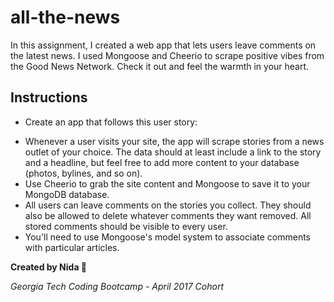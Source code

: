 # all-the-news

In this assignment, I created a web app that lets users leave comments on the latest news. I used Mongoose and Cheerio to scrape positive vibes from the Good News Network. Check it out and feel the warmth in your heart. 

## Instructions 

* Create an app that follows this user story:

- Whenever a user visits your site, the app will scrape stories from a news outlet of your choice. The data should at least include a link to the story and a headline, but feel free to add more content to your database (photos, bylines, and so on).
- Use Cheerio to grab the site content and Mongoose to save it to your MongoDB database. 
- All users can leave comments on the stories you collect. They should also be allowed to delete whatever comments they want removed. All stored comments should be visible to every user.
- You'll need to use Mongoose's model system to associate comments with particular articles. 


**Created by Nida :100:**

*Georgia Tech Coding Bootcamp - April 2017 Cohort*

